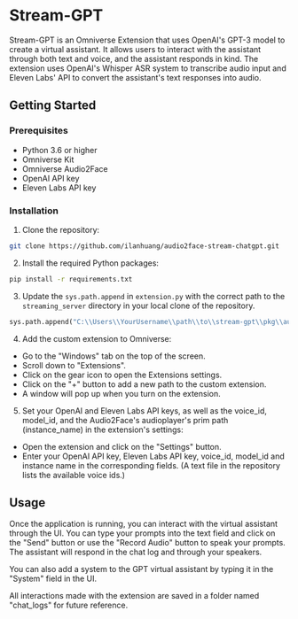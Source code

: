 # Stream-GPT

Stream-GPT is an Omniverse Extension that uses OpenAI's GPT-3 model to create a virtual assistant. It allows users to interact with the assistant through both text and voice, and the assistant responds in kind. The extension uses OpenAI's Whisper ASR system to transcribe audio input and Eleven Labs' API to convert the assistant's text responses into audio.

## Getting Started

### Prerequisites

- Python 3.6 or higher
- Omniverse Kit
- Omniverse Audio2Face
- OpenAI API key
- Eleven Labs API key

### Installation

1. Clone the repository:

```bash
git clone https://github.com/ilanhuang/audio2face-stream-chatgpt.git
```

2. Install the required Python packages:

```bash
pip install -r requirements.txt
```

3. Update the `sys.path.append` in `extension.py` with the correct path to the `streaming_server` directory in your local clone of the repository.

```python
sys.path.append("C:\\Users\\YourUsername\\path\\to\\stream-gpt\\pkg\\audio2face-2022.2.1\\exts\\omni.audio2face.player\omni\\audio2face\\player\\scripts\\streaming_server")
```

4. Add the custom extension to Omniverse:

- Go to the "Windows" tab on the top of the screen.
- Scroll down to "Extensions".
- Click on the gear icon to open the Extensions settings.
- Click on the "+" button to add a new path to the custom extension.
- A window will pop up when you turn on the extension.

5. Set your OpenAI and Eleven Labs API keys, as well as the voice_id, model_id, and the Audio2Face's audioplayer's prim path (instance_name)  in the extension's settings:

- Open the extension and click on the "Settings" button.
- Enter your OpenAI API key, Eleven Labs API key, voice_id, model_id and instance name in the corresponding fields. (A text file in the repository lists the available voice ids.)


## Usage

Once the application is running, you can interact with the virtual assistant through the UI. You can type your prompts into the text field and click on the "Send" button or use the "Record Audio" button to speak your prompts. The assistant will respond in the chat log and through your speakers.

You can also add a system to the GPT virtual assistant by typing it in the "System" field in the UI.

All interactions made with the extension are saved in a folder named "chat_logs" for future reference.